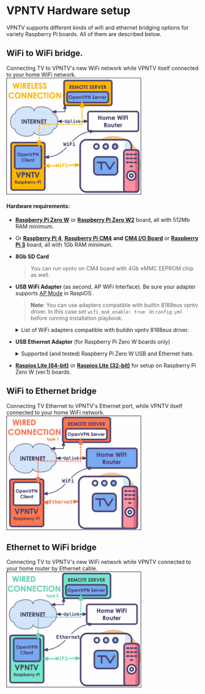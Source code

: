 # VPNTV Hardware setup
VPNTV supports different kinds of wifi and ethernet bridging options for variety Raspberry Pi boards. All of them are described below.
## WiFi to WiFi bridge. 
Connecting TV to VPNTV's new WiFi network while VPNTV itself connected to your home WiFi network.
<img src="https://github.com/d3vilh/vpntv/raw/main/images/vpntv-wireless.png" alt="wireless connection" width="350" border="1" /> 

#### Hardware requirements:
- [**Raspberry Pi Zero W**](https://www.raspberrypi.org/products/raspberry-pi-zero-w/) or [**Raspberry Pi Zero W2**](https://www.raspberrypi.org/products/raspberry-pi-zero-w-2/) board, all with 512Mb RAM minimum.
- Or [**Raspberry Pi 4**](https://www.raspberrypi.com/products/raspberry-pi-4-model-b/), [**Raspberry Pi CM4**](https://www.raspberrypi.com/products/compute-module-4/?variant=raspberry-pi-cm4001000) **and** [**CM4 I/O Board**](https://www.raspberrypi.com/products/compute-module-4-io-board/) or [**Raspberry Pi 3**](https://www.raspberrypi.com/products/raspberry-pi-3-model-b-plus/) board, all with 1Gb RAM minimum.
- **8Gb SD Card**
   > You can run vpntv on CM4 board with 4Gb eMMC EEPROM chip as well.
- **USB WiFi Adapter** (as second, AP WiFi Interface). Be sure your adapter supports [AP Mode](https://elinux.org/RPi_USB_Wi-Fi_Adapters) in RaspiOS.
   > **Note**: You can use adapters compatible with builtin 8188eus vpntv driver. In this case set `wifi_mod_enable: true ` in `config.yml` before running installation playbook.
   <details>
     <summary>
       List of WiFi adapters compatible with buildin vpntv 8188eus driver.
     </summary>

  * [Realtek RTL8188EUS](https://www.realtek.com/en/products/communications-network-ics/item/rtl8188eus) Wireless LAN 802.11n USB 2.0 Network Adapter. [Aliexpress link](https://a.aliexpress.com/_Ew27JPn)
  * [Realtek RTL8188ETV](https://www.realtek.com/en/products/communications-network-ics/item/rtl8188etv) Wireless LAN 802.11n USB 2.0 Network Adapter. [Aliexpress link](https://a.aliexpress.com/_EGxet6d)
  * TP-Link TL-WN722N V2/V3 150Mbps High Gain Wireless USB Adapter
  * TP-Link TL-WN727N V5.20 150Mbps Wireless N USB Adapter
  * TP-Link TL-WN725N V3 150Mbps Wireless N Nano USB Adapter
  * EDIMAX EW-7811Un V2 N150 Wi-Fi 4 Nano USB Adapter
  * ASUS USB-N10 Nano B1 USB Adapter Wireless-N
  * D-Link DWA-125 Wireless N 150 USB Adapter(rev.D)
  * D-Link DWA-123 Wireless N 150 USB Adapter(rev.D)
  * D-Link GO-USB-N150 Wireless N 150 Easy USB Adapter(rev.B)
  * D-Link DWA-121 Wireless N 150 USB Adapter(rev.B)
  * Realtek RTL8188EU Wireless LAN 802.11n USB 2.0 Network Adapter
  * 802.11bgn Mini Wireless LAN USB2.0 Adapter
  * ELECOM WDC-150SU2M Wireless Adapter
  * Sitecom WLA-1100 V2 Wi-Fi USB adapter N150
  * MERCUSYS MW150US V2 N150 Wireless Nano USB Adapter
  * Rosewill RNX-N150NUB N150 Wireless Nano USB Adapter
</details>

- **USB Ethernet Adapter** (for Raspberry Pi Zero W boards only)

   <details>
     <summary>
       Supported (and tested) Raspberry Pi Zero W USB and Ethernet hats.
     </summary>
  
  * [WaveShare ETH/USB HUB](https://www.waveshare.com/product/raspberry-pi/hats/interface-power/eth-usb-hub-hat-b.htm) HAT for RPi Zero. [Aliexpress link](https://a.aliexpress.com/_EJGKaqH)
  * [Elecrow USB Hub & PowerManager](https://www.elecrow.com/usb-hub-powermanager-for-rpi-zero-v1-0.html) for RPi Zero V1.0. [Aliexpress link](https://a.aliexpress.com/_Exj5Rvf)
</details>

- [**Raspios Lite (64-bit)**](https://downloads.raspberrypi.org/raspios_lite_arm64/images/) or [**Raspios Lite (32-bit)**](https://downloads.raspberrypi.org/raspios_lite_armhf/images/) for setup on Raspberry Pi Zero W (ver.1) boards.


## WiFi to Ethernet bridge
Connecting TV Ethernet to VPNTV's Ethernet port, while VPNTV itself connected to your home WiFi network.
<img src="https://github.com/d3vilh/vpntv/raw/main/images/vpntv-wired.png" alt="wired connection type1" width="350" border="1" /> 

## Ethernet to WiFi bridge
Connecting TV to VPNTV's new WiFi network while VPNTV connected to your home router by Ethernet cable.
<img src="https://github.com/d3vilh/vpntv/raw/main/images/vpntv-wired2.png" alt="wired connection type2" width="350" border="1" /> 

